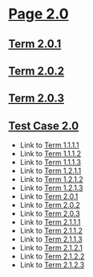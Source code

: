 # [Page 2.0](#page-20)

## [Term 2.0.1](#term-201)

## [Term 2.0.2](#term-202)

## [Term 2.0.3](#term-203)

## [Test Case 2.0](#test-case-20)

*   Link to [Term 1.1.1.1](../chapter/section-1-1/page-1-1-1.md#term-1111)
*   Link to [Term 1.1.1.2](../chapter/section-1-1/page-1-1-1.md#term-1112)
*   Link to [Term 1.1.1.3](../chapter/section-1-1/page-1-1-1.md#term-1113)
*   Link to [Term 1.2.1.1](../chapter/section-1-2/page-1-2-1.md#term-1211)
*   Link to [Term 1.2.1.2](../chapter/section-1-2/page-1-2-1.md#term-1212)
*   Link to [Term 1.2.1.3](../chapter/section-1-2/page-1-2-1.md#term-1213)
*   Link to [Term 2.0.1](#term-201)
*   Link to [Term 2.0.2](#term-202)
*   Link to [Term 2.0.3](#term-203)
*   Link to [Term 2.1.1.1](./section-2-1/page-2-1-1.md#term-2111)
*   Link to [Term 2.1.1.2](./section-2-1/page-2-1-1.md#term-2112)
*   Link to [Term 2.1.1.3](./section-2-1/page-2-1-1.md#term-2113)
*   Link to [Term 2.1.2.1](./section-2-1/page-2-1-2.md#term-2121)
*   Link to [Term 2.1.2.2](./section-2-1/page-2-1-2.md#term-2122)
*   Link to [Term 2.1.2.3](./section-2-1/page-2-1-2.md#term-2123)
